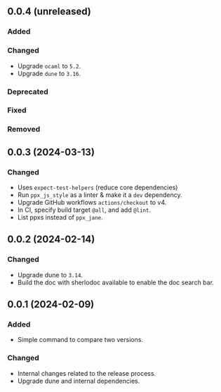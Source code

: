 ## 0.0.4 (unreleased)

### Added

### Changed

- Upgrade `ocaml` to `5.2`.
- Upgrade `dune` to `3.16`.

### Deprecated

### Fixed

### Removed

## 0.0.3 (2024-03-13)

### Changed

- Uses `expect-test-helpers` (reduce core dependencies)
- Run `ppx_js_style` as a linter & make it a `dev` dependency.
- Upgrade GitHub workflows `actions/checkout` to v4.
- In CI, specify build target `@all`, and add `@lint`.
- List ppxs instead of `ppx_jane`.

## 0.0.2 (2024-02-14)

### Changed

- Upgrade dune to `3.14`.
- Build the doc with sherlodoc available to enable the doc search bar.

## 0.0.1 (2024-02-09)

### Added

- Simple command to compare two versions.

### Changed

- Internal changes related to the release process.
- Upgrade dune and internal dependencies.
